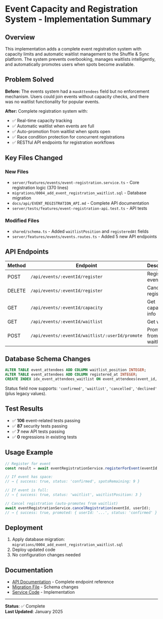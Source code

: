 # Event Capacity and Registration System - Implementation Summary

## Overview

This implementation adds a complete event registration system with capacity limits and automatic waitlist management to the Shuffle & Sync platform. The system prevents overbooking, manages waitlists intelligently, and automatically promotes users when spots become available.

## Problem Solved

**Before:** The events system had a `maxAttendees` field but no enforcement mechanism. Users could join events without capacity checks, and there was no waitlist functionality for popular events.

**After:** Complete registration system with:

- ✅ Real-time capacity tracking
- ✅ Automatic waitlist when events are full
- ✅ Auto-promotion from waitlist when spots open
- ✅ Race condition protection for concurrent registrations
- ✅ RESTful API endpoints for registration workflows

## Key Files Changed

### New Files

- `server/features/events/event-registration.service.ts` - Core registration logic (370 lines)
- `migrations/0004_add_event_registration_waitlist.sql` - Database migration
- `docs/api/EVENT_REGISTRATION_API.md` - Complete API documentation
- `server/tests/features/event-registration-api.test.ts` - API tests

### Modified Files

- `shared/schema.ts` - Added `waitlistPosition` and `registeredAt` fields
- `server/features/events/events.routes.ts` - Added 5 new API endpoints

## API Endpoints

| Method | Endpoint                                        | Description           |
| ------ | ----------------------------------------------- | --------------------- |
| POST   | `/api/events/:eventId/register`                 | Register for event    |
| DELETE | `/api/events/:eventId/register`                 | Cancel registration   |
| GET    | `/api/events/:eventId/capacity`                 | Get capacity info     |
| GET    | `/api/events/:eventId/waitlist`                 | Get waitlist          |
| POST   | `/api/events/:eventId/waitlist/:userId/promote` | Promote from waitlist |

## Database Schema Changes

```sql
ALTER TABLE event_attendees ADD COLUMN waitlist_position INTEGER;
ALTER TABLE event_attendees ADD COLUMN registered_at INTEGER;
CREATE INDEX idx_event_attendees_waitlist ON event_attendees(event_id, waitlist_position);
```

Status field now supports: `'confirmed'`, `'waitlist'`, `'cancelled'`, `'declined'` (plus legacy values).

## Test Results

- ✅ **106** event-related tests passing
- ✅ **87** security tests passing
- ✅ **7** new API tests passing
- ✅ **0** regressions in existing tests

## Usage Example

```typescript
// Register for event
const result = await eventRegistrationService.registerForEvent(eventId, userId);

// If event has space:
// → { success: true, status: 'confirmed', spotsRemaining: 9 }

// If event is full:
// → { success: true, status: 'waitlist', waitlistPosition: 3 }

// Cancel registration (auto-promotes from waitlist)
await eventRegistrationService.cancelRegistration(eventId, userId);
// → { success: true, promoted: { userId: '...', status: 'confirmed' } }
```

## Deployment

1. Apply database migration: `migrations/0004_add_event_registration_waitlist.sql`
2. Deploy updated code
3. No configuration changes needed

## Documentation

- [API Documentation](../api/EVENT_REGISTRATION_API.md) - Complete endpoint reference
- [Migration File](../../migrations/0004_add_event_registration_waitlist.sql) - Schema changes
- [Service Code](../../server/features/events/event-registration.service.ts) - Implementation

---

**Status**: ✅ Complete  
**Last Updated**: January 2025
